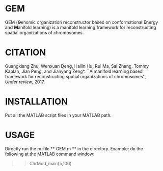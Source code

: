 GEM
===============
GEM (**G**enomic organization reconstructor based on conformational **E**nergy and **M**anifold learning) is a manifold learning framework for reconstructing spatial organizations of chromosomes.

CITATION
===============
Guangxiang Zhu, Wenxuan Deng, Hailin Hu, Rui Ma, Sai Zhang, Tommy Kaplan, Jian Peng, and Jianyang Zeng*. ``A manifold learning based framework for reconstructing spatial organizations of chromosomes'', *Under review*, 2017.


INSTALLATION
===============
Put all the MATLAB script files in your MATLAB path. 

USAGE
===============
Directly run the m-file ** GEM.m ** in the directory. 
Example: do the following at the MATLAB command window:  
>> ChrMod_main(5,100)
